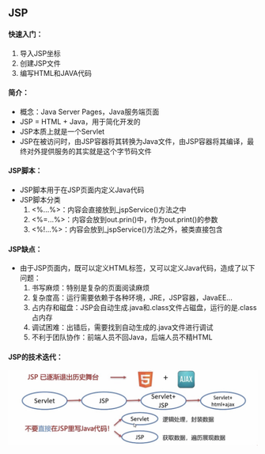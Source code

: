 ## JSP

#### 快速入门：

1. 导入JSP坐标
2. 创建JSP文件
3. 编写HTML和JAVA代码

#### 简介：

- 概念：Java Server Pages，Java服务端页面
- JSP = HTML + Java，用于简化开发的
- JSP本质上就是一个Servlet
- JSP在被访问时，由JSP容器将其转换为Java文件，由JSP容器将其编译，最终对外提供服务的其实就是这个字节码文件

#### JSP脚本：

- JSP脚本用于在JSP页面内定义Java代码
- JSP脚本分类
  1. <%...%>：内容会直接放到_jspService()方法之中
  2. <%=...%>：内容会放到out.prin()中，作为out.print()的参数
  3. <%!...%>：内容会放到_jspService()方法之外，被类直接包含

#### JSP缺点：

- 由于JSP页面内，既可以定义HTML标签，又可以定义Java代码，造成了以下问题：
  1. 书写麻烦：特别是复杂的页面阅读麻烦
  2. 复杂度高：运行需要依赖于各种环境，JRE，JSP容器，JavaEE...
  3. 占内存和磁盘：JSP会自动生成.java和.class文件占磁盘，运行的是.class占内存
  4. 调试困难：出错后，需要找到自动生成的.java文件进行调试
  5. 不利于团队协作：前端人员不回Java，后端人员不精HTML



#### JSP的技术迭代：

![](./images/技术迭代.jpg)